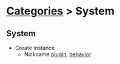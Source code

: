 # [Categories](categories.index.html) > System

## System

- Create instance
  - Nickname [plugin](rex_nickname.html), [behavior](rex_bnickname.html)